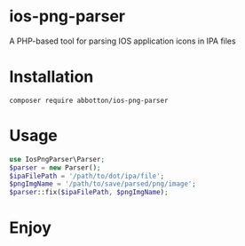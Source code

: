# ios-png-parser
A PHP-based tool for parsing IOS application icons in IPA files
# Installation
```
composer require abbotton/ios-png-parser
```
# Usage
```php
use IosPngParser\Parser;
$parser = new Parser();
$ipaFilePath = '/path/to/dot/ipa/file';
$pngImgName = '/path/to/save/parsed/png/image';
$parser::fix($ipaFilePath, $pngImgName);
```
# Enjoy